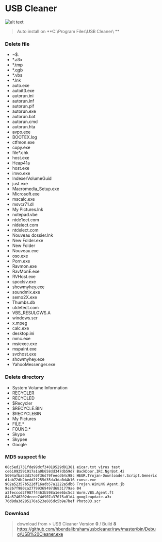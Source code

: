 # USB Cleaner

![alt text](https://github.com/hbendalibraham/usbcleaner/raw/master/screenshot/Capture.PNG "Logo Title Text 1")


> Auto install on **C:\Program Files\USB Cleaner\ **



### Delete file
* ~$*.*
* *.a3x
* *.tmp
* *.qgb
* *.vbs
* *.lnk
* auto.exe
* autoit3.exe
* autorun.ini
* autorun.inf
* autorun.pif
* autorun.exe
* autorun.bat
* autorun.cmd
* autorun.hta
* avpo.exe
* BOOTEX.log
* ctfmon.exe
* copy.exe
* file*.chk
* host.exe
* Heap41a
* host.exe
* imvo.exe
* IndexerVolumeGuid
* just.exe
* Macromedia_Setup.exe
* Microsoft.exe
* mscalc.exe
* msvcr71.dl
* My Pictures.lnk
* notepad.vbe
* ntde1ect.com
* nideiect.com
* ntdelect.com
* Nouveau dossier.lnk
* New Folder.exe
* New Folder
* Nouveau.exe
* oso.exe
* Porn.exe
* Ravmon.exe
* RavMonE.exe
* RVHost.exe
* spoclsv.exe
* showmyhey.exe
* soundmix.exe
* semo2X.exe
* Thumbs.db
* utdetect.com
* VBS_RESULOWS.A
* windows.scr
* x.mpeg
* calc.exe
* desktop.ini
* mmc.exe
* msiexec.exe
* mspaint.exe
* svchost.exe
* showmyhey.exe
* YahooMessenger.exe

### Delete directory
* System Volume Information
* RECYCLER
* RECYCLED
* $Recycler
* $RECYCLE.BIN
* $RECYCLEBIN
* My Pictures
* FILE.*
* FOUND.*
* Skype
* Skypee
* Google

### MD5 suspect file 
```  
08c5ed1731fde99dcf34019529d01381 eicar.txt virus test  
ce61092591917a1a0b658dd347db59d7 BackDoor.IRC.NgrBot.42  
5094afba53d17c0f36d79feecd64c98c HEUR.Trojan-Downloader.Script.Generic  
d1ab72db2bedd2f255d35da3da0d4b16 runsc.exe  
902a52357b522df16adb57a1222a5db6 Trojan.WinLNK.Agent.jb  
9e267f980ca27799369497d6831779ae 04  
a2fecccd2f987f4463b598a1ee6bc5c3 Worm.VBS.Agent.ft  
84a5746202decee74d907a37015a01d4 googleupdate.a3x  
76d8da3d285176a523e605dc5b9e7bef Photo03.scr      
```  

### Download
> download from > USB Cleaner Version **0** / Build **8**
> <https://github.com/hbendalibraham/usbcleaner/raw/master/bin/Debug/USB%20Cleaner.exe>
